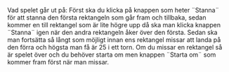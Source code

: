 

Vad spelet går ut på:
Först ska du klicka på knappen som heter ¨Stanna¨ för att stanna den första rektangeln som går fram och tillbaka, sedan kommer en till rektangel som är lite högre upp då ska man klicka knappen ¨Stanna¨ igen när den andra rektangeln åker över den första. Sedan ska man fortsätta så långt som möjligt innan ens rektangel missar att landa på den förra och högsta man få är 25 i ett torn.
Om du missar en rektangel så är spelet över och du behöver starta om men knappen ¨Starta om¨ som kommer fram först när man missar.
 
